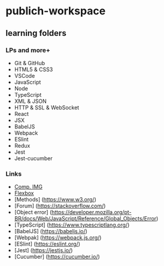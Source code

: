 # publich-workspace

## learning folders

### LPs and more+

- Git & GitHub
- HTML5 & CSS3
- VSCode
- JavaScript
- Node
- TypeScript
- XML & JSON
- HTTP & SSL & WebSocket
- React
- JSX
- BabelJS
- Webpack
- ESlint
- Redux
- Jest
- Jest-cucumber

### Links

- [Comp. IMG](https://tinypng.com/)
- [Flexbox](https://css-tricks.com/snippets/css/a-guide-to-flexbox/)
- [Methods] (https://www.w3.org/)
- [Forum] (https://stackoverflow.com/)
- [Object error] (https://developer.mozilla.org/pt-BR/docs/Web/JavaScript/Reference/Global_Objects/Error)
- [TypeScript] (https://www.typescriptlang.org/)
- [BabelJS] (https://babeljs.io/)
- [Webpak] (https://webpack.js.org/)
- [ESlint] (https://eslint.org/)
- [Jest] (https://jestjs.io/)
- [Cucumber] (https://cucumber.io/)